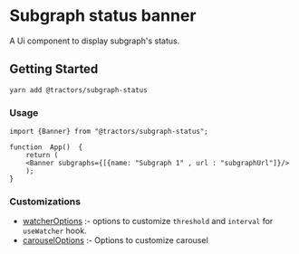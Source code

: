 # Subgraph status banner

A Ui component to display subgraph's status.

## Getting Started 
	

    yarn add @tractors/subgraph-status

### Usage

    import {Banner} from "@tractors/subgraph-status";

	function  App()  {
		return (
		<Banner subgraphs={[{name: "Subgraph 1" , url : "subgraphUrl"]}/>
		);
	}


### Customizations 
- [watcherOptions](https://github.com/Harman-singh-waraich/subgraph-status/blob/24bdc388ed575b77dd104ac9ff529d6817ebb540/src/hooks/useWatcher.ts#L13)  :- options to customize `threshold` and `interval` for `useWatcher` hook.
- [carouselOptions](https://react-slick.neostack.com/docs/api) :- Options to customize carousel